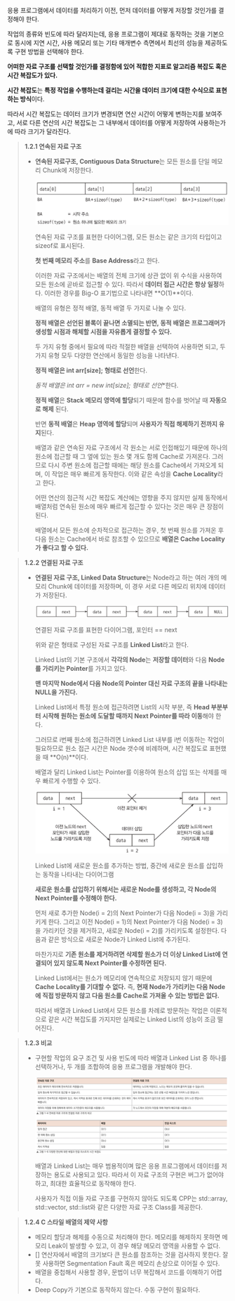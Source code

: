 응용 프로그램에서 데이터를 처리하기 이전, 먼저 데이터를 어떻게 저장할 것인가를 결정해야 한다. 

작업의 종류와 빈도에 따라 달라지는데, 응용 프로그램이 제대로 동작하는 것을 기본으로 동시에 지연 시간, 사용 메모리 또는 기타 매개변수 측면에서 최선의 성능을 제공하도록 구현 방법을 선택해야 한다. 

**어떠한 자료 구조를 선택할 것인가를 결정함에 있어 적합한 지표로 알고리즘 복잡도 혹은 시간 복잡도가 있다.** 

**시간 복잡도**는 **특정 작업을 수행하는데 걸리는 시간을 데이터 크기에 대한 수식으로 표현하는 방식**이다. 

따라서 시간 복잡도는 데이터 크기가 변경되면 연산 시간이 어떻게 변하는지를 보여주고, 서로 다른 연산의 시간 복잡도는 그 내부에서 데이터를 어떻게 저장하여 사용하는가에 따라 크기가 달라진다. 

> **1.2.1 연속된 자료 구조**
> 
> - **연속된 자료구조, Contiguous Data Structure**는 모든 원소를 단일 메모리 Chunk에 저장한다.
>     
>     <img src = '../image/Contiguous Data Strucure.png'>
>     
>     연속된 자료 구조를 표현한 다이어그램, 모든 원소는 같은 크기의 타입이고 sizeof로 표시된다. 
>     
>     **첫 번째 메모리 주소**를 **Base Address**라고 한다. 
>     
>     이러한 자료 구조에서는 배열의 전체 크기에 상관 없이 위 수식을 사용하여 모든 원소에 곧바로 접근할 수 있다. 따라서 **데이터 접근 시간은 항상 일정**하다. 이러한 경우를 Big-O 표기법으로 나타내면 **O(1)**이다. 
>     
>     배열의 유형은 정적 배열, 동적 배열 두 가지로 나눌 수 있다. 
>     
>     **정적 배열은 선언된 블록이 끝나면 소멸되는 반면, 동적 배열은 프로그래머가 생성할 시점과 해체할 시점을 자유롭게 결정할 수 있다.** 
>     
>     두 가지 유형 중에서 필요에 따라 적절한 배열을 선택하여 사용하면 되고, 두 가지 유형 모두 다양한 연산에서 동일한 성능을 나타낸다. 
>     
>     **정적 배열은 int arr[size]; 형태로 선언**한다. 
>     
>     **동적 배열은 int* arr = new int[size]; 형태로 선언**한다. 
>     
>     **정적 배열**은 **Stack 메모리 영역에 할당**되기 때문에 함수를 벗어날 때 **자동으로 해제** 된다. 
>     
>     반면 **동적 배열**은 **Heap 영역에 할당**되며 **사용자가 직접 해제하기 전까지 유지**된다. 
>     
>     배열과 같은 연속된 자료 구조에서 각 원소는 서로 인접해있기 때문에 하나의 원소에 접근할 때 그 옆에 있는 원소 몇 개도 함께 Cache로 가져온다. 그러므로 다시 주변 원소에 접근할 때에는 해당 원소를 Cache에서 가져오게 되며, 이 작업은 매우 빠르게 동작한다. 이와 같은 속성을 **Cache Locality**라고 한다. 
>     
>     어떤 연산의 점근적 시간 복잡도 계산에는 영향을 주지 않지만 실제 동작에서 배열처럼 연속된 원소에 매우 빠르게 접근할 수 있다는 것은 매우 큰 장점이 된다. 
>     
>     배열에서 모든 원소에 순차적으로 접근하는 경우, 첫 번째 원소를 가져온 후 다음 원소는 Cache에서 바로 참조할 수 있으므로 **배열은 Cache Locality가 좋다고 할 수 있다.** 
>     

> **1.2.2 연결된 자료 구조**
> 
> - **연결된 자료 구조, Linked Data Structure**는 Node라고 하는 여러 개의 메모리 Chunk에 데이터를 저장하며, 이 경우 서로 다른 메모리 위치에 데이터가 저장된다.
>     
>     <img src = '../image/Linked Data Structure.png'>
>     
>     연결된 자료 구조를 표현한 다이어그램, 포인터 == next
>     
>     위와 같은 형태로 구성된 자료 구조를 **Linked List**라고 한다. 
>     
>     Linked List의 기본 구조에서 **각각의 Node**는 **저장할 데이터**와 다음 **Node를 가리키는 Pointer**를 가지고 있다. 
>     
>     **맨 마지막 Node에서 다음 Node의 Pointer 대신 자료 구조의 끝을 나타내는 NULL을 가진다.** 
>     
>     Linked List에서 특정 원소에 접근하려면 List의 시작 부분, 즉 **Head 부분부터 시작해 원하는 원소에 도달할 때까지 Next Pointer를 따라 이동**해야 한다. 
>     
>     그러므로 i번째 원소에 접근하려면 Linked List 내부를 i번 이동하는 작업이 필요하므로 원소 접근 시간은 Node 갯수에 비례하며, 시간 복잡도로 표현했을 때 **O(n)**이다. 
>     
>     배열과 달리 Linked List는 Pointer를 이용하여 원소의 삽입 또는 삭제를 매우 빠르게 수행할 수 있다. 
>     
>     <img src = '../image/Linked List.png'>
>     
>     Linked List에 새로운 원소를 추가하는 방법, 중간에 새로운 원소를 삽입하는 동작을 나타내는 다이어그램 
>     
>     **새로운 원소를 삽입하기 위해서는 새로운 Node를 생성하고, 각 Node의 Next Pointer를 수정해야 한다.** 
>     
>     먼저 새로 추가한 Node(i = 2)의 Next Pointer가 다음 Node(i = 3)을 가리키게 한다. 그리고 이전 Node(i = 1)의 Next Pointer가 다음 Node(i = 3)을 가리키던 것을 제거하고, 새로운 Node(i = 2)를 가리키도록 설정한다. 다음과 같은 방식으로 새로운 Node가 Linked List에 추가된다. 
>     
>     마찬가지로 **기존 원소를 제거하려면 삭제할 원소가 더 이상 Linked List에 연결되어 있지 않도록 Next Pointer를 수정하면 된다.** 
>     
>     Linked List에서는 원소가 메모리에 연속적으로 저장되지 않기 때문에 **Cache Locality를 기대할 수 없다.** 즉, **현재 Node가 가리키는 다음 Node에 직접 방문하지 않고 다음 원소를 Cache로 가져올 수 있는 방법은 없다.** 
>     
>     따라서 배열과 Linked List에서 모든 원소를 차례로 방문하는 작업은 이론적으로 같은 시간 복잡도를 가지지만 실제로는 Linked List의 성능이 조금 떨어진다. 
>     

> **1.2.3 비교**
> 
> - 구현할 작업의 요구 조건 및 사용 빈도에 따라 배열과 Linked List 중 하나를 선택하거나, 두 개를 조합하여 응용 프로그램을 개발해야 한다.
>     
>     <img src = '../image/Comparison of Data Structure.png'>
>     
>     배열과 Linked List는 매우 범용적이며 많은 응용 프로그램에서 데이터를 저장하는 용도로 사용되고 있다. 따라서 이 자료 구조의 구현은 버그가 없어야 하고, 최대한 효율적으로 동작해야 한다. 
>     
>     사용자가 직접 이들 자료 구조를 구현하지 않아도 되도록 CPP는 std::array, std::vector, std::list와 같은 다양한 자료 구조 Class를 제공한다. 
>     

> **1.2.4 C 스타일 배열의 제약 사항**
> 
> - 메모리 할당과 해제를 수동으로 처리해야 한다. 메모리를 해제하지 못하면 메모리 Leak이 발생할 수 있고, 이 경우 해당 메모리 영역을 사용할 수 없다.
> - [] 연산자에서 배열의 크기보다 큰 원소를 참조하는 것을 검사하지 못한다. 잘못 사용하면 Segmentation Fault 혹은 메모리 손상으로 이어질 수 있다.
> - 배열을 중첩해서 사용할 경우, 문법이 너무 복잡해서 코드를 이해하기 어렵다.
> - Deep Copy가 기본으로 동작하지 않는다. 수동 구현이 필요하다.